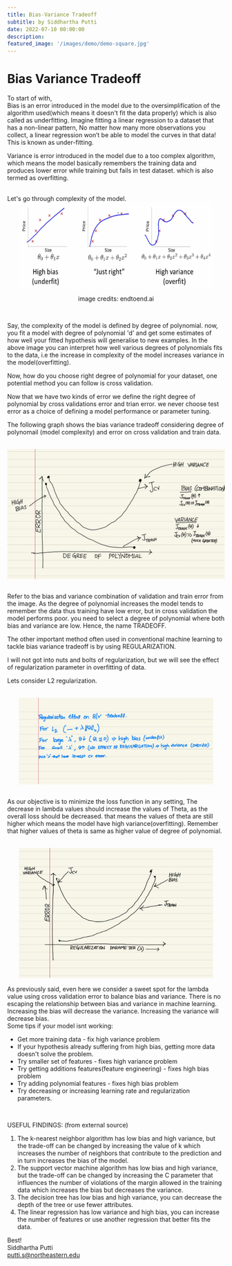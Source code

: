 ```yaml
---
title: Bias-Variance Tradeoff 
subtitle: by Siddhartha Putti 
date: 2022-07-10 00:00:00
description: 
featured_image: '/images/demo/demo-square.jpg'
---
```



# Bias Variance Tradeoff

To start of with,  
Bias is an error introduced in the model due to the oversimplification of the algorithm used(which means it doesn't fit the data properly) which is also called as underfitting. Imagine fitting a linear regression to a dataset that has a non-linear pattern, No matter how many more observations you collect, a linear regression won’t be able to model the curves in that data! This is known as under-fitting.

Variance is error introduced in the model due to a too complex algorithm, which means the model basically remembers the training data and produces lower error while training but fails in test dataset. which is also termed as overfitting. 

<br>
Let's go through complexity of the model.  

<br>
<img src="/images/Posts/Bias_Variance_Tradeoff/underfit_right_overfit.png"
     style="display: block; 
        margin-left: auto;
        margin-right: auto; height:200px;width:450px" />
        <p align = "center">
image credits: endtoend.ai
</p>
<br>

Say, the complexity of the model is defined by degree of polynomial. now, you fit a model with degree of polynomial 'd' and get some estimates of how well your fitted hypothesis will generalise to new examples. In the above image you can interpret how well various degrees of polynomials fits to the data, i.e the increase in complexity of the model increases variance in the model(overfitting). 

Now, how do you choose right degree of polynomial for your dataset, one potential method you can follow is cross validation. 

Now that we have two kinds of error we define the right degree of polynomial by cross validations error and trian error. we never choose test error as a choice of defining a model performance or parameter tuning. 

The following graph shows the bias variance tradeoff considering degree of polynomail (model complexity) and error on cross validation and train data. 

<br>
<img src="/images/Posts/Bias_Variance_Tradeoff/poly2.jpeg"
     style="display: block; 
        margin-left: auto;
        margin-right: auto; height:300px;width:550px" />
<br>

Refer to the bias and variance combination of validation and train error from the image. As the degree of polynomial increases the model tends to remember the data thus training have low error, but in cross validation the model performs poor. you need to select a degree of polynomial where both bias and variance are low. Hence, the name TRADEOFF. 

The other important method often used in conventional machine learning to tackle bias variance tradeoff is by using REGULARIZATION. 

I will not got into nuts and bolts of regularization, but we will see the effect of regularization parameter in overfitting of data. 

Lets consider L2 regularization.

<br>
<img src="/images/Posts/Bias_Variance_Tradeoff/poly4.jpeg"
     style="display: block; 
        margin-left: auto;
        margin-right: auto; height:200px;width:450px" />
<br>

As our objective is to minimize the loss function in any setting, The decrease in lambda values should increase the values of Theta, as the overall loss should be decreased. that means the values of theta are still higher which means the model have high variance(overfitting). Remember that higher values of theta is same as higher value of degree of polynomial. 


<br>
<img src="/images/Posts/Bias_Variance_Tradeoff/poly3.jpeg"
     style="display: block; 
        margin-left: auto;
        margin-right: auto; height:300px;width:450px" />
<br>
As previously said, even here we consider a sweet spot for the lambda value using cross validation error to balance bias and variance. There is no escaping the relationship between bias and variance in machine learning. Increasing the bias 
will decrease the variance. Increasing the variance will decrease bias. 

<br>
Some tips if your model isnt working: 

* Get more training data - fix high variance problem
* If your hypothesis already suffering from high bias, getting more data doesn't solve the problem. 
* Try smaller set of features - fixes high variance problem 
* Try getting additions features(feature engineering) - fixes high bias problem
* Try adding polynomial features - fixes high bias problem 
* Try decreasing or increasing learning rate and regularization parameters.  

<br>

USEFUL FINDINGS: (from external source)
1. The k-nearest neighbor algorithm has low bias and high variance, but the trade-off can be changed 
by increasing the value of k which increases the number of neighbors that contribute to the 
prediction and in turn increases the bias of the model. 
2. The support vector machine algorithm has low bias and high variance, but the trade-off can be 
changed by increasing the C parameter that influences the number of violations of the margin 
allowed in the training data which increases the bias but decreases the variance. 
3. The decision tree has low bias and high variance, you can decrease the depth of the tree or use 
fewer attributes. 
4. The linear regression has low variance and high bias, you can increase the number of features or 
use another regression that better fits the data.

Best!  
Siddhartha Putti  
putti.s@northeastern.edu